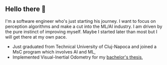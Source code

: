 ## Hello there 👋

<!--
**costineesti/costineesti** is a ✨ _special_ ✨ repository because its `README.md` (this file) appears on your GitHub profile.

Here are some ideas to get you started:

- 🔭 I’m currently working on ...
- 🌱 I’m currently learning ...
- 👯 I’m looking to collaborate on ...
- 🤔 I’m looking for help with ...
- 💬 Ask me about ...
- 📫 How to reach me: ...
- 😄 Pronouns: ...
- ⚡ Fun fact: ...
-->
I'm a software engineer who's just starting his journey. I want to focus on perception algorithms and make a cut into the ML/AI industry.
I am driven by the pure instinct of improving myself. Maybe I started later than most but I will get there at my own pace.

* Just graduated from Technical University of Cluj-Napoca and joined a MsC program which involves AI and ML,
* Implemented Visual-Inertial Odometry for my [bachelor's thesis](https://costinchitic.co/projects/Bachelors),
